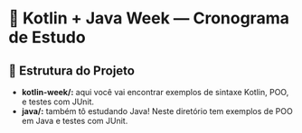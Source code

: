 # 📅 Kotlin + Java Week — Cronograma de Estudo

## 📁 Estrutura do Projeto
- **kotlin-week/:** aqui você vai encontrar exemplos de sintaxe Kotlin, POO, e testes com JUnit.
- **java/:** também tô estudando Java! Neste diretório tem exemplos de POO em Java e testes com JUnit.
